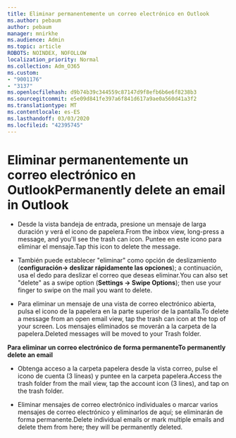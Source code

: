 ```yaml
---
title: Eliminar permanentemente un correo electrónico en Outlook
ms.author: pebaum
author: pebaum
manager: mnirkhe
ms.audience: Admin
ms.topic: article
ROBOTS: NOINDEX, NOFOLLOW
localization_priority: Normal
ms.collection: Adm_O365
ms.custom:
- "9001176"
- "3137"
ms.openlocfilehash: d9b74b39c344559c87147d9f8efb6b6e6f8238b3
ms.sourcegitcommit: e5e09d841fe397a6f841d617a9ae0a560d41a3f2
ms.translationtype: MT
ms.contentlocale: es-ES
ms.lasthandoff: 03/03/2020
ms.locfileid: "42395745"
---
```

# <a name="permanently-delete-an-email-in-outlook"></a><span data-ttu-id="22dab-102">Eliminar permanentemente un correo electrónico en Outlook</span><span class="sxs-lookup"><span data-stu-id="22dab-102">Permanently delete an email in Outlook</span></span>

- <span data-ttu-id="22dab-103">Desde la vista bandeja de entrada, presione un mensaje de larga duración y verá el icono de papelera.</span><span class="sxs-lookup"><span data-stu-id="22dab-103">From the inbox view, long-press a message, and you'll see the trash can icon.</span></span> <span data-ttu-id="22dab-104">Puntee en este icono para eliminar el mensaje.</span><span class="sxs-lookup"><span data-stu-id="22dab-104">Tap this icon to delete the message.</span></span>

- <span data-ttu-id="22dab-105">También puede establecer "eliminar" como opción de deslizamiento (**configuración-> deslizar rápidamente las opciones**); a continuación, usa el dedo para deslizar el correo que deseas eliminar.</span><span class="sxs-lookup"><span data-stu-id="22dab-105">You can also set "delete" as a swipe option (**Settings -> Swipe Options**); then use your finger to swipe on the mail you want to delete.</span></span> 

- <span data-ttu-id="22dab-106">Para eliminar un mensaje de una vista de correo electrónico abierta, pulsa el icono de la papelera en la parte superior de la pantalla.</span><span class="sxs-lookup"><span data-stu-id="22dab-106">To delete a message from an open email view, tap the trash can icon at the top of your screen.</span></span> <span data-ttu-id="22dab-107">Los mensajes eliminados se moverán a la carpeta de la papelera.</span><span class="sxs-lookup"><span data-stu-id="22dab-107">Deleted messages will be moved to your Trash folder.</span></span> 

<span data-ttu-id="22dab-108">**Para eliminar un correo electrónico de forma permanente**</span><span class="sxs-lookup"><span data-stu-id="22dab-108">**To permanently delete an email**</span></span>

- <span data-ttu-id="22dab-109">Obtenga acceso a la carpeta papelera desde la vista correo, pulse el icono de cuenta (3 líneas) y puntee en la carpeta papelera.</span><span class="sxs-lookup"><span data-stu-id="22dab-109">Access the trash folder from the mail view, tap the account icon (3 lines), and tap on the trash folder.</span></span>

- <span data-ttu-id="22dab-110">Eliminar mensajes de correo electrónico individuales o marcar varios mensajes de correo electrónico y eliminarlos de aquí; se eliminarán de forma permanente.</span><span class="sxs-lookup"><span data-stu-id="22dab-110">Delete individual emails or mark multiple emails and delete them from here; they will be permanently deleted.</span></span>